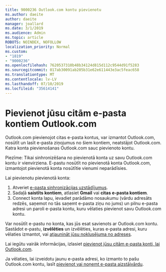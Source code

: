 ```yaml
---
title: 9000236 Outlook.com kontu pievienotu
ms.author: daeite
author: daeite
manager: joallard
ms.date: 3/1/2019
ms.audience: Admin
ms.topic: article
ROBOTS: NOINDEX, NOFOLLOW
localization_priority: Normal
ms.custom:
- "1819"
- "9000236"
ms.openlocfilehash: 7620537310b48b34124d815d112c9544d91f5283
ms.sourcegitcommit: 017ab30091ab205b31e62e611443e3ac5feac658
ms.translationtype: MT
ms.contentlocale: lv-LV
ms.lasthandoff: 07/10/2019
ms.locfileid: "35614141"
---
```

# <a name="add-your-other-email-accounts-to-outlookcom"></a>Pievienot jūsu citām e-pasta kontiem Outlook.com

Outlook.com pievienojot citas e-pasta kontus, var izmantot Outlook.com, nosūtīt un lasīt e-pasta ziņojumus no šiem kontiem, neatstājot Outlook.com. Katra konta pievienošanas Outlook.com sauc pievienoto kontu.

Piezīme: Tikai sinhronizēšana no pievienotā konta uz savu Outlook.com kontu ir vienvirziena. E-pastu nosūtīt no pievienotā konta Outlook.com, izmantojot pievienotā konta nosūtītie vienumi neparādīsies.

Lai pievienotu pievienotā konta:

1. Atveriet [e-pasta sinhronizācijas uzstādījumus](https://go.microsoft.com/fwlink/?linkid=875264).
2. Sadaļā **saistīts kontiem**, atlasiet **Gmail** vai **citas e-pasta kontiem**.
3. Connect konta lapu, ievadiet parādāmo nosaukumu (vārdu adresāts redzēs, saņemot no tās saņemt e-pasta ziņu no jums) un pilnu e-pasta adresi un paroli e-pasta kontu, kuru vēlaties pievienot savu Outlook.com kontu.

Var nosūtīt e-pastu no konta, kas jūs esat savienots ar Outlook.com kontu. Sastādot e-pastu, **izvēlēties** un izvēlēties, kuras e-pasta adresi, kuru vēlaties izmantot, vai [atjaunināt jūsu noklusējuma no adreses](https://go.microsoft.com/fwlink/?linkid=875264).

Lai iegūtu vairāk informācijas, izlasiet [pievienot jūsu citām e-pasta konti, lai Outlook.com](https://support.office.com/article/c5224df4-5885-4e79-91ba-523aa743f0ba?wt.mc_id=Office_Outlook_com_Alchemy).

Ja vēlaties, lai izveidotu jaunu e-pasta adresi, ko izmanto to pašu Outlook.com kontu, lasīt [pievienot vai noņemt e-pasta aizstājvārdu](https://support.office.com/article/459b1989-356d-40fa-a689-8f285b13f1f2?wt.mc_id=Office_Outlook_com_Alchemy).